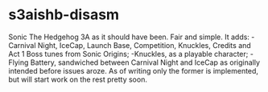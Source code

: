 # s3aishb-disasm
Sonic The Hedgehog 3A as it should have been. Fair and simple.
It adds:
-Carnival Night, IceCap, Launch Base, Competition, Knuckles, Credits and Act 1 Boss tunes from Sonic Origins;
-Knuckles, as a playable character;
-Flying Battery, sandwiched between Carnival Night and IceCap as originally intended before issues aroze.
As of writing only the former is implemented, but will start work on the rest pretty soon.
